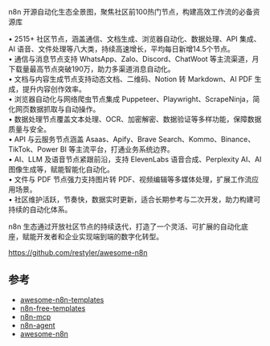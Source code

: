 n8n 开源自动化生态全景图，聚焦社区前100热门节点，构建高效工作流的必备资源库

• 2515+ 社区节点，涵盖通信、文档生成、浏览器自动化、数据处理、API 集成、AI 语音、文件处理等八大类，持续高速增长，平均每日新增14.5个节点。  
• 通信与消息节点支持 WhatsApp、Zalo、Discord、ChatWoot 等主流渠道，月下载量最高节点突破190万，助力多渠道消息自动化。  
• 文档与内容生成节点支持动态文档、二维码、Notion 转 Markdown、AI PDF 生成，提升内容创作效率。  
• 浏览器自动化与网络爬虫节点集成 Puppeteer、Playwright、ScrapeNinja，简化网页数据抓取与自动操作。  
• 数据处理节点覆盖文本处理、OCR、加密解密、数据验证等多样功能，保障数据质量与安全。  
• API 与云服务节点涵盖 Asaas、Apify、Brave Search、Kommo、Binance、TikTok、Power BI 等主流平台，打通业务系统边界。  
• AI、LLM 及语音节点紧跟前沿，支持 ElevenLabs 语音合成、Perplexity AI、AI 图像生成等，赋能智能化自动化。  
• 文件与 PDF 节点强力支持图片转 PDF、视频编辑等多媒体处理，扩展工作流应用场景。  
• 社区维护活跃，节奏快，数据实时更新，适合长期参考与二次开发，助力构建可持续的自动化体系。  

n8n 生态通过开放社区节点的持续迭代，打造了一个灵活、可扩展的自动化底座，赋能开发者和企业实现端到端的数字化转型。

https://github.com/restyler/awesome-n8n

## 参考
- [awesome-n8n-templates](https://github.com/enescingoz/awesome-n8n-templates)
- [n8n-free-templates](https://github.com/FlyAIBox/n8n-free-templates)
- [n8n-mcp](https://github.com/czlonkowski/n8n-mcp)
- [n8n-agent](https://github.com/FlyAIBox/ai_agents_az)
- [awesome-n8n](https://github.com/restyler/awesome-n8n)